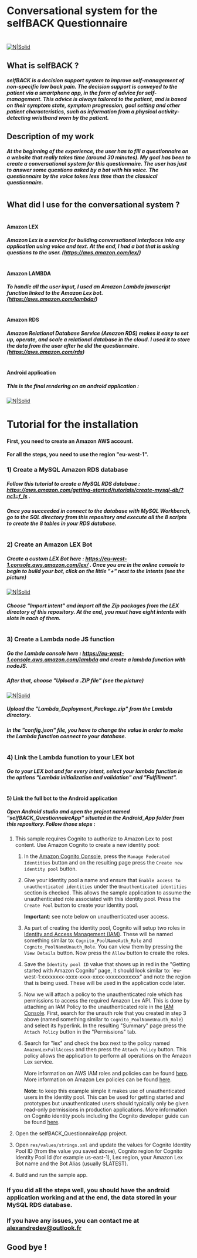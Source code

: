 # Conversational system for the selfBACK Questionnaire
#
#
[![N|Solid](http://alexandre.guillon.free.fr/images/selfback_logo.png)](http://www.selfback.eu/)

## What is selfBACK ?
##### selfBACK is a decision support system to improve self-management of non-specific low back pain. The decision support is conveyed to the patient via a smartphone app, in the form of advice for self-management. This advice is always tailored to the patient, and is based on their symptom state, symptom progression, goal setting and other patient characteristics, such as information from a physical activity-detecting wristband worn by the patient.


## Description of my work
##### At the beginning of the experience, the user has to fill a questionnaire on a website that really takes time (around 30 minutes). My goal has been to create a conversational system for this questionnaire. The user has just to answer some questions asked by a bot with his voice. The questionnaire by the voice takes less time than the classical questionnaire.
#
## What did I use for the conversational system ?
#
#### Amazon LEX
##### Amazon   Lex is   a   service   for   building   conversational interfaces  into  any  application  using  voice  and  text. At the end, I had a bot that is asking questions to the user. (https://aws.amazon.com/lex/)
#

#### Amazon LAMBDA
##### To  handle  all  the  user  input,  I used  an Amazon  Lambda  javascript  function  linked  to the Amazon Lex bot. (https://aws.amazon.com/lambda/)
#
#### Amazon RDS
##### Amazon Relational Database Service (Amazon RDS) makes it easy to set up, operate, and scale a relational database in the cloud. I used it to store the data from the user after he did the questionnaire. (https://aws.amazon.com/rds)
#
#### Android application
##### This is the final rendering on an android application  : 
[![N|Solid](http://alexandre.guillon.free.fr/images/Capture_sb2.PNG)](http://alexandre.guillon.free.fr/images/Capture_sb2.PNG)

# Tutorial for the installation 
#### First, you need to create an Amazon AWS account. 
#### For all the steps, you need to use the region "eu-west-1". 
### 1) Create a MySQL Amazon RDS database
##### Follow this tutorial to create a MySQL RDS database : https://aws.amazon.com/getting-started/tutorials/create-mysql-db/?nc1=f_ls .  
##### Once you succeeded in connect to the database with MySQL Workbench, go to the SQL directory from this repository and execute all the 8 scripts to create the 8 tables in your RDS database.
#
### 2) Create an Amazon LEX Bot
##### Create a custom LEX Bot here : https://eu-west-1.console.aws.amazon.com/lex/ . Once you are in the online console to begin to build your bot, click on the little "+" next to the Intents (see the picture)
 [![N|Solid](http://alexandre.guillon.free.fr/images/Capture_sb3.PNG)](http://alexandre.guillon.free.fr/images/Capture_sb3.PNG)
##### Choose "Import intent" and import all the Zip packages from the LEX directory of this repository. At the end, you must have eight intents with slots in each of them.
#
### 3) Create a Lambda node JS function 
##### Go the Lambda console here : https://eu-west-1.console.aws.amazon.com/lambda and create a lambda function with nodeJS. 
##### After that, choose "Upload a .ZIP file" (see the picture)
 [![N|Solid](http://alexandre.guillon.free.fr/images/Capture_sb4.PNG)](http://alexandre.guillon.free.fr/images/Capture_sb4.PNG)
##### Upload the "Lambda_Deployment_Package.zip" from the Lambda directory. 
##### In the "config.json" file, you have to change the value in order to make the Lambda function connect to your database.
#
### 4) Link the Lambda function to your LEX bot
##### Go to your LEX bot and for every intent, select your lambda function in the options "Lambda initialization and validation" and "Fulfillment".
#
#
#### 5) Link the full bot to the Android application 
##### Open Android studio and open the project named "selfBACK_QuestionnaireApp" situated in the Android_App folder from this repository. Follow those steps :
 1. This sample requires Cognito to authorize to Amazon Lex to post content.  Use Amazon Cognito to create a new identity pool:
	1. In the [Amazon Cognito Console](https://console.aws.amazon.com/cognito/), press the `Manage Federated Identities` button and on the resulting page press the `Create new identity pool` button.
	
	1. Give your identity pool a name and ensure that `Enable access to unauthenticated identities` under the `Unauthenticated identities` section is checked.  This allows the sample application to assume the unauthenticated role associated with this identity pool.  Press the `Create Pool` button to create your identity pool.

		**Important**: see note below on unauthenticated user access.

	1. As part of creating the identity pool, Cognito will setup two roles in [Identity and Access Management (IAM)](https://console.aws.amazon.com/iam/home#roles).  These will be named something similar to: `Cognito_PoolNameAuth_Role` and `Cognito_PoolNameUnauth_Role`.  You can view them by pressing the `View Details` button.  Now press the `Allow` button to create the roles.
	1. Save the `Identity pool ID` value that shows up in red in the "Getting started with Amazon Cognito" page, it should look similar to: `eu-west-1:xxxxxxxx-xxxx-xxxx-xxxx-xxxxxxxxxxxx" and note the region that is being used.  These will be used in the application code later.
	1. Now we will attach a policy to the unauthenticated role which has permissions to access the required Amazon Lex API.  This is done by attaching an IAM Policy to the unauthenticated role in the [IAM Console](https://console.aws.amazon.com/iam/home#roles).  First, search for the unauth role that you created in step 3 above (named something similar to `Cognito_PoolNameUnauth_Role`) and select its hyperlink.  In the resulting "Summary" page press the `Attach Policy` button in the "Permissions" tab.
	1. Search for "lex" and check the box next to the policy named `AmazonLexFullAccess` and then press the `Attach Policy` button.  This policy allows the application to perform all operations on the Amazon Lex service.

		More information on AWS IAM roles and policies can be found [here](http://docs.aws.amazon.com/IAM/latest/UserGuide/access_policies_manage.html).  More information on Amazon Lex policies can be found [here](http://docs.aws.amazon.com/lex/latest/dg/access-control-managing-permissions.html).

		**Note**: to keep this example simple it makes use of unauthenticated users in the identity pool.  This can be used for getting started and prototypes but unauthenticated users should typically only be given read-only permissions in production applications.  More information on Cognito identity pools including the Cognito developer guide can be found [here](http://aws.amazon.com/cognito/).

1. Open the selfBACK_QuestionnaireApp project.

1. Open `res/values/strings.xml` and update the values for Cognito Identity Pool ID (from the value you saved above), Cognito region for Cognito Identity Pool Id (for example us-east-1), Lex region, your Amazon Lex Bot name and the Bot Alias (usually $LATEST).

1. Build and run the sample app.
### If you did all the steps well, you should have the android application working and at the end, the data stored in your MySQL RDS database.
### If you have any issues, you can contact me at alexandredev@outlook.fr

## Good bye !
